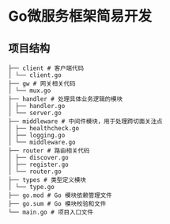 # Go微服务框架简易开发

## 项目结构
    ├── client # 客户端代码
    │ └── client.go
    ├── gw # 网关相关代码
    │ └── mux.go
    ├── handler # 处理具体业务逻辑的模块
    │ ├── handler.go
    │ └── server.go
    ├── middleware # 中间件模块，用于处理跨切面关注点
    │ ├── healthcheck.go
    │ ├── logging.go
    │ └── middleware.go
    ├── router # 路由相关代码
    │ ├── discover.go
    │ ├── register.go
    │ └── router.go
    ├── types # 类型定义模块
    │ └── type.go
    ├── go.mod # Go 模块依赖管理文件
    ├── go.sum # Go 模块校验和文件
    └── main.go # 项目入口文件
